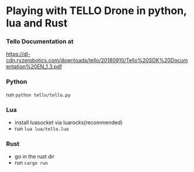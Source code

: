 Playing with TELLO Drone in python, lua and Rust
=========

### Tello Documentation at 
https://dl-cdn.ryzerobotics.com/downloads/tello/20180910/Tello%20SDK%20Documentation%20EN_1.3.pdf

### Python
run `python tello/tello.py`

### Lua
- install luasocket via luarocks(recommended)
- run `lua lua/tello.lua`

### Rust
- go in the rust dir
- run `cargo run`

